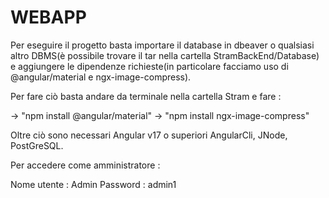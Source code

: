 # WEBAPP
Per eseguire il progetto basta importare il database in dbeaver o qualsiasi altro DBMS(è possibile trovare il tar nella cartella StramBackEnd/Database)
e aggiungere le dipendenze richieste(in particolare facciamo uso di @angular/material e ngx-image-compress).

Per fare ciò basta andare da terminale nella cartella Stram e fare :

 -> "npm install @angular/material"
 -> "npm install ngx-image-compress"

Oltre ciò sono necessari Angular v17 o superiori AngularCli, JNode, PostGreSQL.

Per accedere come amministratore :

Nome utente : Admin
Password : admin1
